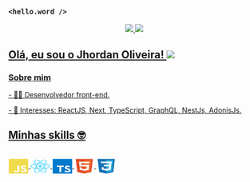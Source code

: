 ### `<hello.word />`

<div align="center">
  <a href="https://github.com/jhordanjes">
  <img height="180em" src="https://github-readme-stats.vercel.app/api/top-langs/?username=jhordanjes&layout=compact&langs_count=7&theme=tokyonight"/>
  <img height="180em" src="https://github-readme-stats.vercel.app/api?username=jhordanjes&show_icons=true&theme=tokyonight&include_all_commits=true&count_private=true"/>
</div>
  
## Olá, eu sou o Jhordan Oliveira! <img src="https://raw.githubusercontent.com/iampavangandhi/iampavangandhi/master/gifs/Hi.gif" width="30px"></h2>

### Sobre mim

<div style="display: inline_block">
  <p> - 👨‍💻 Desenvolvedor front-end. </p>
  <p> - 🎯 Interesses: ReactJS, Next, TypeScript, GraphQL, NestJs, AdonisJs. </p>
</div>

## Minhas skills :nerd_face:

<div style="display: inline_block"><br>
  <img align="center" alt="Js" height="30" width="40" src="https://raw.githubusercontent.com/devicons/devicon/master/icons/javascript/javascript-plain.svg">
  <img align="center" alt="React" height="30" width="40" src="https://raw.githubusercontent.com/devicons/devicon/master/icons/react/react-original.svg">
  <img align="center" alt="Ts" height="30" width="40" src="https://raw.githubusercontent.com/devicons/devicon/master/icons/typescript/typescript-plain.svg">
  <img align="center" alt="HTML" height="30" width="40" src="https://raw.githubusercontent.com/devicons/devicon/master/icons/html5/html5-original.svg">
  <img align="center" alt="CSS" height="30" width="40" src="https://raw.githubusercontent.com/devicons/devicon/master/icons/css3/css3-original.svg">
</div>
